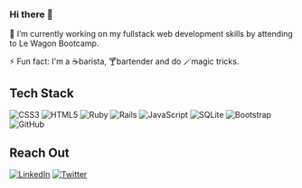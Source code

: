### Hi there 👋

🔭 I’m currently working on my fullstack web development skills by attending to Le Wagon Bootcamp.
<!-- 😄 Pronouns: He/His/Him -->
⚡ Fun fact: I'm a ☕barista, 🍸bartender and do 🪄magic tricks.

<h2><strong>Tech Stack</strong></h2>

![CSS3](https://img.shields.io/badge/css3-%231572B6.svg?style=for-the-badge&logo=css3&logoColor=white) 
![HTML5](https://img.shields.io/badge/html5-%23E34F26.svg?style=for-the-badge&logo=html5&logoColor=white) 
![Ruby](https://img.shields.io/badge/ruby-%23CC342D.svg?style=for-the-badge&logo=ruby&logoColor=white) 
![Rails](https://img.shields.io/badge/rails-%23CC0000.svg?style=for-the-badge&logo=ruby-on-rails&logoColor=white) 
![JavaScript](https://img.shields.io/badge/javascript-%23323330.svg?style=for-the-badge&logo=javascript&logoColor=%23F7DF1E) 
![SQLite](https://img.shields.io/badge/sqlite-%2307405e.svg?style=for-the-badge&logo=sqlite&logoColor=white) 
![Bootstrap](https://img.shields.io/badge/bootstrap-%23563D7C.svg?style=for-the-badge&logo=bootstrap&logoColor=white) 
![GitHub](https://img.shields.io/badge/github-%23121011.svg?style=for-the-badge&logo=github&logoColor=white) 

<h2><strong>Reach Out</strong></h2>

<a href="https://www.linkedin.com/in/lcalazansl"> ![LinkedIn](https://img.shields.io/badge/linkedin-%230077B5.svg?style=for-the-badge&logo=linkedin&logoColor=white)</a> 
<a href="https://twitter.com/lcalazansl">![Twitter](https://img.shields.io/badge/Twitter-%231DA1F2.svg?style=for-the-badge&logo=Twitter&logoColor=white)</a>
